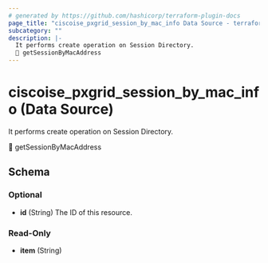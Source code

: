 ```yaml
---
# generated by https://github.com/hashicorp/terraform-plugin-docs
page_title: "ciscoise_pxgrid_session_by_mac_info Data Source - terraform-provider-ciscoise"
subcategory: ""
description: |-
  It performs create operation on Session Directory.
  🚧 getSessionByMacAddress
---
```


# ciscoise_pxgrid_session_by_mac_info (Data Source)

It performs create operation on Session Directory.

🚧 getSessionByMacAddress



<!-- schema generated by tfplugindocs -->
## Schema

### Optional

- **id** (String) The ID of this resource.

### Read-Only

- **item** (String)



